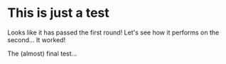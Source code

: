 # This is just a test

Looks like it has passed the first round!
Let's see how it performs on the second...
It worked!

The (almost) final test...